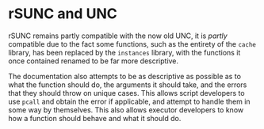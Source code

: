 # rSUNC and UNC

rSUNC remains partly compatible with the now old UNC, it is _partly_ compatible due to the fact some functions, such as the entirety of the `cache` library, has been replaced by the `instances` library, with the functions it once contained renamed to be far more descriptive.

The documentation also attempts to be as descriptive as possible as to what the function should do, the arguments it should take, and the errors that they should throw on unique cases. This allows script developers to use `pcall` and obtain the error if applicable, and attempt to handle them in some way by themselves. This also allows executor developers to know how a function should behave and what it should do.